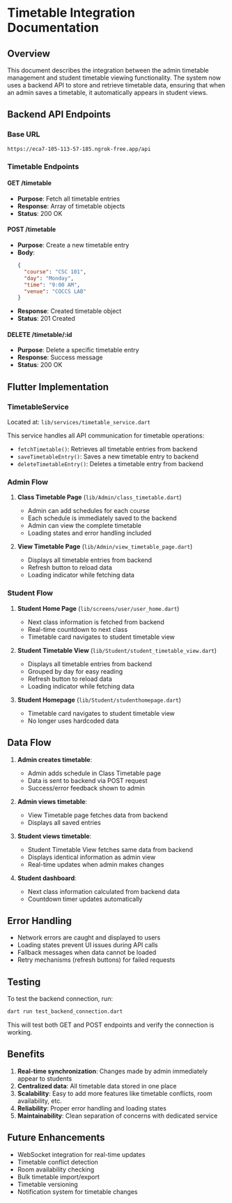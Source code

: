 # Timetable Integration Documentation

## Overview
This document describes the integration between the admin timetable management and student timetable viewing functionality. The system now uses a backend API to store and retrieve timetable data, ensuring that when an admin saves a timetable, it automatically appears in student views.

## Backend API Endpoints

### Base URL
```
https://eca7-105-113-57-185.ngrok-free.app/api
```

### Timetable Endpoints

#### GET /timetable
- **Purpose**: Fetch all timetable entries
- **Response**: Array of timetable objects
- **Status**: 200 OK

#### POST /timetable
- **Purpose**: Create a new timetable entry
- **Body**: 
  ```json
  {
    "course": "CSC 101",
    "day": "Monday",
    "time": "9:00 AM",
    "venue": "COCCS LAB"
  }
  ```
- **Response**: Created timetable object
- **Status**: 201 Created

#### DELETE /timetable/:id
- **Purpose**: Delete a specific timetable entry
- **Response**: Success message
- **Status**: 200 OK

## Flutter Implementation

### TimetableService
Located at: `lib/services/timetable_service.dart`

This service handles all API communication for timetable operations:

- `fetchTimetable()`: Retrieves all timetable entries from backend
- `saveTimetableEntry()`: Saves a new timetable entry to backend
- `deleteTimetableEntry()`: Deletes a timetable entry from backend

### Admin Flow

1. **Class Timetable Page** (`lib/Admin/class_timetable.dart`)
   - Admin can add schedules for each course
   - Each schedule is immediately saved to the backend
   - Admin can view the complete timetable
   - Loading states and error handling included

2. **View Timetable Page** (`lib/Admin/view_timetable_page.dart`)
   - Displays all timetable entries from backend
   - Refresh button to reload data
   - Loading indicator while fetching data

### Student Flow

1. **Student Home Page** (`lib/screens/user/user_home.dart`)
   - Next class information is fetched from backend
   - Real-time countdown to next class
   - Timetable card navigates to student timetable view

2. **Student Timetable View** (`lib/Student/student_timetable_view.dart`)
   - Displays all timetable entries from backend
   - Grouped by day for easy reading
   - Refresh button to reload data
   - Loading indicator while fetching data

3. **Student Homepage** (`lib/Student/studenthomepage.dart`)
   - Timetable card navigates to student timetable view
   - No longer uses hardcoded data

## Data Flow

1. **Admin creates timetable**:
   - Admin adds schedule in Class Timetable page
   - Data is sent to backend via POST request
   - Success/error feedback shown to admin

2. **Admin views timetable**:
   - View Timetable page fetches data from backend
   - Displays all saved entries

3. **Student views timetable**:
   - Student Timetable View fetches same data from backend
   - Displays identical information as admin view
   - Real-time updates when admin makes changes

4. **Student dashboard**:
   - Next class information calculated from backend data
   - Countdown timer updates automatically

## Error Handling

- Network errors are caught and displayed to users
- Loading states prevent UI issues during API calls
- Fallback messages when data cannot be loaded
- Retry mechanisms (refresh buttons) for failed requests

## Testing

To test the backend connection, run:
```bash
dart run test_backend_connection.dart
```

This will test both GET and POST endpoints and verify the connection is working.

## Benefits

1. **Real-time synchronization**: Changes made by admin immediately appear to students
2. **Centralized data**: All timetable data stored in one place
3. **Scalability**: Easy to add more features like timetable conflicts, room availability, etc.
4. **Reliability**: Proper error handling and loading states
5. **Maintainability**: Clean separation of concerns with dedicated service

## Future Enhancements

- WebSocket integration for real-time updates
- Timetable conflict detection
- Room availability checking
- Bulk timetable import/export
- Timetable versioning
- Notification system for timetable changes 